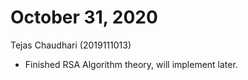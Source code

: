 # October 31, 2020

Tejas Chaudhari (2019111013)

- Finished RSA Algorithm theory, will implement later.